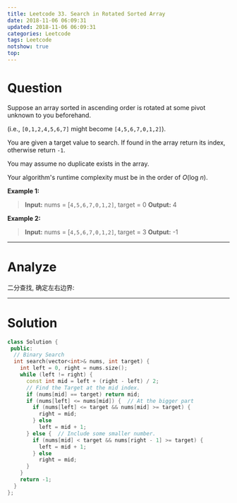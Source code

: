 ```yaml
---
title: Leetcode 33. Search in Rotated Sorted Array
date: 2018-11-06 06:09:31
updated: 2018-11-06 06:09:31
categories: Leetcode
tags: Leetcode
notshow: true
top:
---
```


# Question

Suppose an array sorted in ascending order is rotated at some pivot unknown to you beforehand.

(i.e.,  `[0,1,2,4,5,6,7]`  might become  `[4,5,6,7,0,1,2]`).

You are given a target value to search. If found in the array return its index, otherwise return  `-1`.

You may assume no duplicate exists in the array.

Your algorithm's runtime complexity must be in the order of _O_(log _n_).

**Example 1:**

> **Input:** nums = [`4,5,6,7,0,1,2]`, target = 0
> **Output:** 4

**Example 2:**

> **Input:** nums = [`4,5,6,7,0,1,2]`, target = 3
> **Output:** -1

<!-- more -->

----------

# Analyze

二分查找, 确定左右边界:

----------

# Solution

```cpp
class Solution {
 public:
  // Binary Search
  int search(vector<int>& nums, int target) {
    int left = 0, right = nums.size();
    while (left != right) {
      const int mid = left + (right - left) / 2;
      // Find the Target at the mid index.
      if (nums[mid] == target) return mid;
      if (nums[left] <= nums[mid]) {  // At the bigger part
        if (nums[left] <= target && nums[mid] >= target) {
          right = mid;
        } else
          left = mid + 1;
      } else {  // Include some smaller number.
        if (nums[mid] < target && nums[right - 1] >= target) {
          left = mid + 1;
        } else
          right = mid;
      }
    }
    return -1;
  }
};
```